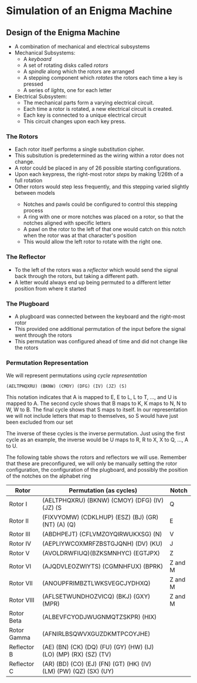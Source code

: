 <h1>Simulation of an Enigma Machine</h1>

<h2>Design of the Enigma Machine</h2>

<ul>
  <li>A combination of mechanical and electrical subsystems</li>
  <li>
    Mechanical Subsystems:
    <ul>
      <li>A <em>keyboard</em></li>
      <li>A set of rotating disks called <em>rotors</em></li>
      <li>A <em>spindle</em> along which the rotors are arranged</li>
      <li>A stepping component which <em>rotates</em> the rotors each time a key is pressed</li>
      <li>A series of <em>lights</em>, one for each letter</li>
    </ul>
  </li>
  <li>
  	Electrical Subsystem:
    <ul>
      <li>The mechanical parts form a varying electrical circuit.
      <li>Each time a rotor is rotated, a new electrical circuit is created.</li>
      <li>Each key is connected to a unique electrical circuit
      <li>This circuit changes upon each key press.</li>
    </ul>
  </li>
</ul>

<h3>The Rotors</h3>

<ul>
  <li>Each rotor itself performs a single substitution cipher.</li>
  <li>This subsitution is predetermined as the wiring within a rotor does not change. </li>
  <li>A rotor could be placed in any of 26 possible starting configurations.</li>
  <li>Upon each keypress, the right-most rotor <em>steps</em> by making 1/26th of a full rotation</li>
  <li>Other rotors would step less frequently, and this stepping varied slightly between models</li>
  <ul>
    <li>Notches and pawls could be configured to control this stepping process</li>
    <li>A ring with one or more notches was placed on a rotor, so that the notches aligned
        with specific letters</li>
    <li>A pawl on the rotor to the left of that one would catch on this notch when the rotor was at that character's position</li>
    <li>This would allow the left rotor to rotate with the right one.</li>
  </ul>
</ul>
<h3>The Reflector</h3>
<ul>
  <li>To the left of the rotors was a <em>reflector</em> which would send the signal back
      through the rotors, but taking a different path.</li>
  <li>A letter would always end up being permuted to a different letter position from
      where it started</li>
</ul>

<h3>The Plugboard</h3>

<ul>
  <li>A plugboard was connected between the keyboard and the right-most rotor</li>
  <li>This provided one additional permutation of the input before the signal went through the rotors</li>
  <li>This permutation was configured ahead of time and did not change like the rotors</li>
</ul>

<h3>Permutation Representation</h3>

<p>We will represent permutations using <em>cycle representation</em>
</p>

```
(AELTPHQXRU) (BKNW) (CMOY) (DFG) (IV) (JZ) (S)
```

<p>This notation indicates that A is mapped to E, E to L, L to T, ..., and U is mapped to A.
   The second cycle shows that B maps to K, K maps to N, N to W, W to B. The final cycle
   shows that S maps to itself. In our representation we will not include letters that map to
   themselves, so S would have just been excluded from our set</p>

<p>The inverse of these cycles is the inverse permutation. Just using the first cycle as an example, the inverse would be U maps to R, R to X, X to Q, ..., A to U.</p>

<p>The following table shows the rotors and reflectors we will use. Remember that these are preconfigured, we will only be manually setting the rotor configuration, the configuration of the plugboard, and possibly the position of the notches on the alphabet ring</p>

| Rotor       | Permutation (as cycles)                                      | Notch   |
| ----------- | ------------------------------------------------------------ | ------- |
| Rotor I     | (AELTPHQXRU) (BKNW) (CMOY) (DFG) (IV) (JZ) (S                | Q       |
| Rotor II    | (FIXVYOMW) (CDKLHUP) (ESZ) (BJ) (GR) (NT) (A) (Q)            | E       |
| Rotor III   | (ABDHPEJT) (CFLVMZOYQIRWUKXSG) (N)                           | V       |
| Rotor IV    | (AEPLIYWCOXMRFZBSTGJQNH) (DV) (KU)                           | J       |
| Rotor V     | (AVOLDRWFIUQ)(BZKSMNHYC) (EGTJPX)                            | Z       |
| Rotor VI    | (AJQDVLEOZWIYTS) (CGMNHFUX) (BPRK)                           | Z and M |
| Rotor VII   | (ANOUPFRIMBZTLWKSVEGCJYDHXQ)                                 | Z and M |
| Rotor VIII  | (AFLSETWUNDHOZVICQ) (BKJ) (GXY) (MPR)                        | Z and M |
| Rotor Beta  | (ALBEVFCYODJWUGNMQTZSKPR) (HIX)                              |         |
| Rotor Gamma | (AFNIRLBSQWVXGUZDKMTPCOYJHE)                                 |         |
| Reflector B | (AE) (BN) (CK) (DQ) (FU) (GY) (HW) (IJ) (LO) (MP) (RX) (SZ) (TV) |         |
| Reflector C | (AR) (BD) (CO) (EJ) (FN) (GT) (HK) (IV) (LM) (PW) (QZ) (SX) (UY) |         |